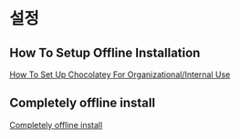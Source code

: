 # 설정

## How To Setup Offline Installation
[How To Set Up Chocolatey For Organizational/Internal Use](https://github.com/chocolatey/choco/wiki/How-To-Setup-Offline-Installation)

## Completely offline install
[Completely offline install](https://chocolatey.org/install#completely-offline-install)
